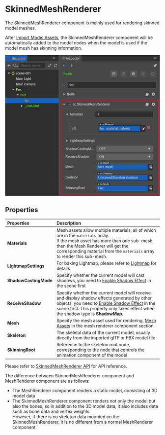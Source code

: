 # SkinnedMeshRenderer

The SkinnedMeshRenderer component is mainly used for rendering skinned model meshes.

After [Import Model Assets](../../asset/model/mesh.md), the SkinnedMeshRenderer component will be automatically added to the model nodes when the model is used if the model mesh has skinning information.

![SkinnedMeshRenderer](./img/skinned-mesh-renderer.png)

## Properties

| Properties | Description |
| :--- | :--- |
| **Materials** | Mesh assets allow multiple materials, all of which are in the `materials` array.<br> If the mesh asset has more than one sub-mesh, then the Mesh Renderer will get the corresponding material from the `materials` array to render this sub-mesh. |
| **LightmapSettings** | For baking Lightmap, please refer to [Lightmap](../../concepts/scene/light/lightmap.md) for details |
| **ShadowCastingMode** | Specify whether the current model will cast shadows, you need to [Enable Shadow Effect](../../concepts/scene/light/shadow.md#Enable%20Shadow%20Effect) in the scene first |
| **ReceiveShadow** | Specify whether the current model will receive and display shadow effects generated by other objects, you need to [Enable Shadow Effect](../../concepts/scene/light/shadow.md#Enable%20Shadow%20Effect) in the scene first. This property only takes effect when the shadow type is **ShadowMap**. |
| **Mesh** |Specify the mesh asset used for rendering, [Mesh Assets](../../engine/renderable/model-component.md#Mesh%20Assets) in the mesh renderer component section.|
| **Skeleton** | The skeletal data of the current model, usually directly from the imported glTF or FBX model file |
| **SkinningRoot** | Reference to the skeleton root node, corresponding to the node that controls the animation component of the model |

Please refer to [SkinnedMeshRenderer API](__APIDOC__/en/class/SkinnedMeshRenderer) for API reference.

The difference between SkinnedMeshRenderer component and MeshRenderer component are as follows:

- The MeshRenderer component renders a static model, consisting of 3D model data
- The SkinnedMeshRenderer component renders not only the model but also the bones, so in addition to the 3D model data, it also includes data such as bone data and vertex weights. <br>However, if there is no skeleton data mounted on the SkinnedMeshRenderer, it is no different from a normal MeshRenderer component.
